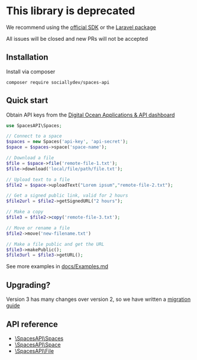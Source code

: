 # This library is deprecated
We recommend using the [official SDK](https://github.com/DigitalOceanPHP/Client) or the [Laravel package](https://github.com/GrahamCampbell/Laravel-DigitalOcean)

All issues will be closed and new PRs will not be accepted

## Installation
Install via composer
```
composer require sociallydev/spaces-api
```

## Quick start

Obtain API keys from the [Digital Ocean Applications & API dashboard](https://cloud.digitalocean.com/account/api/tokens)

```php
use SpacesAPI\Spaces;

// Connect to a space
$spaces = new Spaces('api-key', 'api-secret');
$space = $spaces->space('space-name');

// Download a file
$file = $space->file('remote-file-1.txt');
$file->download('local/file/path/file.txt');

// Upload text to a file
$file2 = $space->uploadText("Lorem ipsum","remote-file-2.txt");

// Get a signed public link, valid for 2 hours
$file2url = $file2->getSignedURL("2 hours");

// Make a copy
$file3 = $file2->copy('remote-file-3.txt');

// Move or rename a file
$file2->move('new-filename.txt')

// Make a file public and get the URL
$file3->makePublic();
$file3url = $file3->getURL();
```

See more examples in [docs/Examples.md](docs/Examples.md)

## Upgrading?
Version 3 has many changes over version 2, so we have written a [migration guide](docs/Upgrade2-3.md)

## API reference
* [\SpacesAPI\Spaces](docs/Spaces.md)
* [\SpacesAPI\Space](docs/Space.md)
* [\SpacesAPI\File](docs/File.md)
